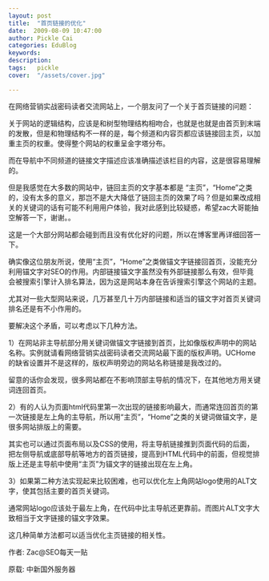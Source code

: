 ```yaml
---
layout: post  
title:  "首页链接的优化"
date:  2009-08-09 10:47:00
author: Pickle Cai  
categories: EduBlog  
keywords: 
description:   
tags:	pickle   
cover:  "/assets/cover.jpg"  

---
```




在网络营销实战密码读者交流网站上，一个朋友问了一个关于首页链接的问题：





关于网站的逻辑结构，应该是和树型物理结构相吻合，也就是也就是由首页到末端的发散，但是和物理结构不一样的是，每个频道和内容页都应该链接回主页，以加重主页的权重。使得整个网站的权重呈金字塔分布。



而在导航中不同频道的链接文字描述应该准确描述该栏目的内容，这是很容易理解的。



但是我感觉在大多数的网站中，链回主页的文字基本都是 “主页”，“Home”之类的，没有太多的意义，那岂不是大大降低了链回主页的效果了吗？但是如果改成相关的关键词的话有可能不利用用户体验，我对此感到比较疑惑，希望zac大哥能抽空解答一下，谢谢。。



这是一个大部分网站都会碰到而且没有优化好的问题，所以在博客里再详细回答一下。



确实像这位朋友所说，使用“主页”，“Home”之类做锚文字链接回首页，没能充分利用锚文字对SEO的作用。内部链接锚文字虽然没有外部链接那么有效，但毕竟会被搜索引擎计入排名算法，因为这是网站本身在告诉搜索引擎这个网站的主题。



尤其对一些大型网站来说，几万甚至几十万内部链接和适当的锚文字对首页关键词排名还是有不小作用的。



要解决这个矛盾，可以考虑以下几种方法。



1）在网站非主导航部分用关键词做锚文字链接到首页，比如像版权声明中的网站名称。实例就请看网络营销实战密码读者交流网站最下面的版权声明。UCHome的缺省设置并不是这样的，版权声明旁边的网站名称链接是我改过的。



留意的话你会发现，很多网站都在不影响顶部主导航的情况下，在其他地方用关键词连回首页。



2）有的人认为页面html代码里第一次出现的链接影响最大，而通常连回首页的第一次链接是左上角的主导航，所以用“主页”，“Home”之类的关键词做锚文字，是很多网站排版上的需要。



其实也可以通过页面布局以及CSS的使用，将主导航链接推到页面代码的后面，把左侧导航或底部导航等地方的首页链接，提高到HTML代码中的前面，但视觉排版上还是主导航中使用“主页”为锚文字的链接出现在左上角。



3）如果第二种方法实现起来比较困难，也可以优化左上角网站logo使用的ALT文字，使其包括主要的首页关键词。



通常网站logo应该处于最左上角，在代码中比主导航还更靠前。而图片ALT文字大致相当于文字链接的锚文字效果。



这几种简单方法都可以适当优化主页链接的相关性。







作者: Zac@SEO每天一贴

原载: 中新国外服务器



		    
